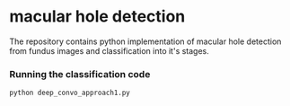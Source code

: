 # macular hole detection
The repository contains python implementation of macular hole detection from fundus images and classification into it's stages.

### Running the classification code
```
python deep_convo_approach1.py

```